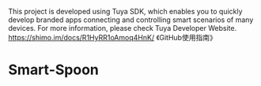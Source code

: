This project is developed using Tuya SDK, which enables you to quickly develop
branded apps connecting and controlling smart scenarios of many devices.
For more information, please check Tuya Developer Website.
https://shimo.im/docs/R1HyRR1oAmoq4HnK/ 《GitHub使⽤指南》
# Smart-Spoon

